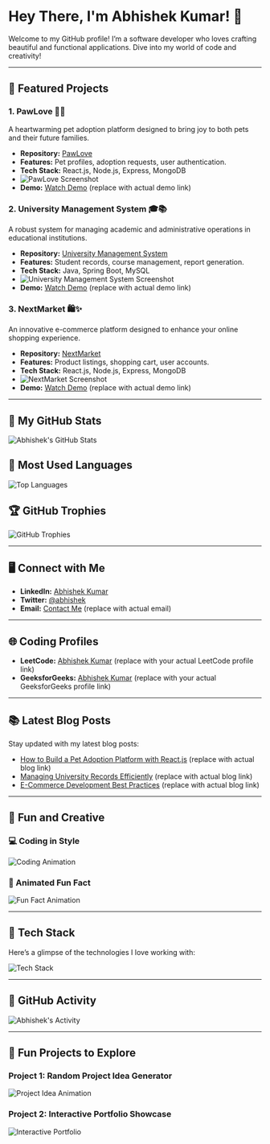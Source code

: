 # Hey There, I'm Abhishek Kumar! 🎉

Welcome to my GitHub profile! I’m a software developer who loves crafting beautiful and functional applications. Dive into my world of code and creativity!

---

## 🚀 Featured Projects

### 1. **PawLove** 🐶💖
A heartwarming pet adoption platform designed to bring joy to both pets and their future families.
- **Repository:** [PawLove](https://github.com/Abhi773925/PawLove)
- **Features:** Pet profiles, adoption requests, user authentication.
- **Tech Stack:** React.js, Node.js, Express, MongoDB
- ![PawLove Screenshot](https://via.placeholder.com/400x300)
- **Demo:** [Watch Demo](https://example.com/demo) (replace with actual demo link)

### 2. **University Management System** 🎓📚
A robust system for managing academic and administrative operations in educational institutions.
- **Repository:** [University Management System](https://github.com/Abhi773925/University-Management-System)
- **Features:** Student records, course management, report generation.
- **Tech Stack:** Java, Spring Boot, MySQL
- ![University Management System Screenshot](https://via.placeholder.com/400x300)
- **Demo:** [Watch Demo](https://example.com/demo) (replace with actual demo link)

### 3. **NextMarket** 🛍️✨
An innovative e-commerce platform designed to enhance your online shopping experience.
- **Repository:** [NextMarket](https://github.com/Abhi773925/NextMarket)
- **Features:** Product listings, shopping cart, user accounts.
- **Tech Stack:** React.js, Node.js, Express, MongoDB
- ![NextMarket Screenshot](https://via.placeholder.com/400x300)
- **Demo:** [Watch Demo](https://example.com/demo) (replace with actual demo link)

---

## 🌟 My GitHub Stats

![Abhishek's GitHub Stats](https://github-readme-stats.vercel.app/api?username=Abhi773925&show_icons=true&hide_title=true&count_private=true&hide=prs)

## 🧩 Most Used Languages

![Top Languages](https://github-readme-stats.vercel.app/api/top-langs/?username=Abhi773925&layout=compact)

## 🏆 GitHub Trophies

![GitHub Trophies](https://github-profile-trophy.vercel.app/?username=Abhi773925)

---

## 🖥️ Connect with Me

- **LinkedIn:** [Abhishek Kumar](https://www.linkedin.com/in/abhishekkumar)
- **Twitter:** [@abhishek](https://twitter.com/abhishek)
- **Email:** [Contact Me](mailto:your-email@example.com) (replace with actual email)

---

## 🌐 Coding Profiles

- **LeetCode:** [Abhishek Kumar](https://leetcode.com/your-username/) (replace with your actual LeetCode profile link)
- **GeeksforGeeks:** [Abhishek Kumar](https://auth.geeksforgeeks.org/user/your-username/) (replace with your actual GeeksforGeeks profile link)

---

## 📚 Latest Blog Posts

Stay updated with my latest blog posts:
- [How to Build a Pet Adoption Platform with React.js](https://example.com/blog/pet-adoption) (replace with actual blog link)
- [Managing University Records Efficiently](https://example.com/blog/university-management) (replace with actual blog link)
- [E-Commerce Development Best Practices](https://example.com/blog/ecommerce) (replace with actual blog link)

---

## 🎨 Fun and Creative

### 💻 Coding in Style

![Coding Animation](https://media.giphy.com/media/xT5LMgQPLF2Y5zTQtc/giphy.gif)

### 🎡 Animated Fun Fact

![Fun Fact Animation](https://media.giphy.com/media/3o6Zt4F9K0h1sFhBhS/giphy.gif)

---

## 🌟 Tech Stack

Here’s a glimpse of the technologies I love working with:

![Tech Stack](https://img.shields.io/badge/Tech%20Stack-%20React.js%2C%20Node.js%2C%20Java%2C%20Spring%20Boot%2C%20MySQL%2C%20MongoDB-blue?style=flat)

---

## 🧩 GitHub Activity

![Abhishek's Activity](https://activity-graph.herokuapp.com/graph?username=Abhi773925&theme=react-dark)

---

## 📜 Fun Projects to Explore

### **Project 1: Random Project Idea Generator**
![Project Idea Animation](https://media.giphy.com/media/3o6Zt4F9K0h1sFhBhS/giphy.gif)

### **Project 2: Interactive Portfolio Showcase**
![Interactive Portfolio](https://media.giphy.com/media/xT5LMgQPLF2Y5zTQtc/giphy.gif)
